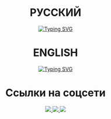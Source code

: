 <div class="center" align="center">
  
# РУССКИЙ

[![Typing SVG](https://readme-typing-svg.herokuapp.com?font=Segoe+UI&size=35&duration=5000&background=51048A00&center=true&vCenter=true&multiline=true&width=1000&height=200&lines=%D0%9F%D1%80%D0%B8%D0%B2%D0%B5%D1%82+%D0%BC%D0%B5%D0%BD%D1%8F+%D0%B7%D0%BE%D0%B2%D1%83%D1%82+Dinaco+Studio;%D0%98+%D1%8F+%D0%B8%D0%B7%D1%83%D1%87%D0%B0%D1%8E+%D0%A1%23+%D0%B8+delphi;%D0%A7%D1%82%D0%BE%D0%B1%D1%8B+%D0%B4%D0%B5%D0%BB%D0%B0%D1%82%D1%8C+%D0%BD%D0%BE%D0%B2%D1%8B%D0%B5+%D0%B8+%D0%B8%D0%BD%D1%82%D0%B5%D1%80%D0%B5%D1%81%D0%BD%D1%8B%D0%B5+%D0%BF%D1%80%D0%BE%D0%B5%D0%BA%D1%82%D1%8B)](https://git.io/typing-svg)
  
# ENGLISH

[![Typing SVG](https://readme-typing-svg.herokuapp.com?font=Segoe+UI&size=35&duration=5000&center=true&vCenter=true&multiline=true&width=1000&height=200&lines=Hi+my+name+is+Dinaco+Studio;And+I+am+learning+c%23+and+delphi;To+do+new+and+interesting+projects)](https://git.io/typing-svg)

# Ссылки на соцсети
<a href="https://gamejolt.com/@dinaco_studio" target="_blank">
  <img src="https://img.shields.io/badge/Gamejolt-перейти-green?style=for-the-badge&logo=gamejolt&logoColor=white&link=#&link=https://gamejolt.com/@dinaco_studio">
  </a>
  <a href="https://discord.com/users/652764751520333835/" target="_blank">
  <img src="https://img.shields.io/badge/discord-перейти-green?style=for-the-badge&logo=discord&logoColor=aliceblue&link=#&link=https://gamejolt.com/@dinaco_studio">
  </a>
    <a href="https://www.youtube.com/channel/UCuD1YnV7VZiXTGxY_C_qjbg" target="_blank">
  <img src="https://img.shields.io/badge/youtube-перейти-green?style=for-the-badge&logo=youtube&logoColor=indianred&link=#&link=https://gamejolt.com/@dinaco_studio">
  </a>
</div>
